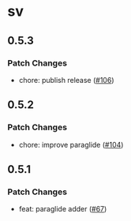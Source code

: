 # sv

## 0.5.3
### Patch Changes


- chore: publish release ([#106](https://github.com/sveltejs/cli/pull/106))

## 0.5.2
### Patch Changes


- chore: improve paraglide ([#104](https://github.com/sveltejs/cli/pull/104))

## 0.5.1
### Patch Changes


- feat: paraglide adder ([#67](https://github.com/sveltejs/cli/pull/67))
